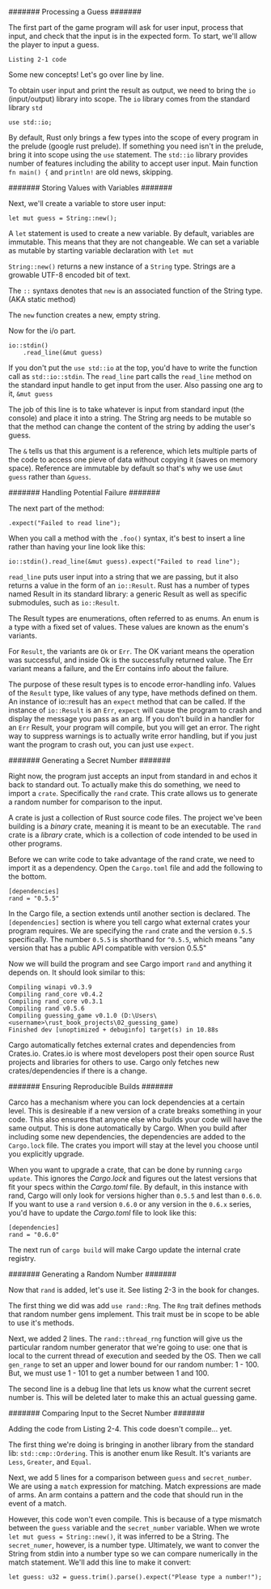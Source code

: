 ####### Processing a Guess #######  

The first part of the game program will ask for user input, process that input, and check that the input is in the expected form.  To start, we'll allow the player to input a guess.  

`Listing 2-1 code`

Some new concepts!  Let's go over line by line.  

To obtain user input and print the result as output, we need to bring the `io` (input/output) library into scope.  The `io` library comes from the standard library `std` 

    use std::io;

By default, Rust only brings a few types into the scope of every program in the prelude (google rust prelude).  If something you need isn't in the prelude, bring it into scope using the `use` statement.  The `std::io` library provides number of features including the ability to accept user input.
Main function `fn main() {` and `println!` are old news, skipping.

####### Storing Values with Variables #######  

Next, we'll create a variable to store user input:  

    let mut guess = String::new();

A `let` statement is used to create a new variable.  By default, variables are immutable.  This means that they are not changeable.  We can set a variable as mutable by starting variable declaration with `let mut`

`String::new()` returns a new instance of a `String` type.  Strings are a growable UTF-8 encoded bit of text.

The `::` syntaxs denotes that `new` is an associated function of the String type. (AKA static method)

The `new` function creates a new, empty string.  

Now for the i/o part.  

    io::stdin()
        .read_line(&mut guess)

If you don't put the `use std::io` at the top, you'd have to write the function call as `std::io::stdin`.  The `read_line` part calls the `read_line` method on the standard input handle to get input from the user.  Also passing one arg to it, `&mut guess`  

The job of this line is to take whatever is input from standard input (the console) and place it into a string.  The String arg needs to be mutable so that the method can change the content of the string by adding the user's guess.  

The `&` tells us that this argument is a reference, which lets multiple parts of the code to access one pieve of data without copying it (saves on memory space).  Reference are immutable by default so that's why we use `&mut guess` rather than `&guess`.  

####### Handling Potential Failure #######  

The next part of the method:  

    .expect("Failed to read line");

When you call a method with the `.foo()` syntax, it's best to insert a line rather than having your line look like this:  

    io::stdin().read_line(&mut guess).expect("Failed to read line");

`read_line` puts user input into a string that we are passing, but it also returns a value in the form of an `io::Result`.  Rust has a number of types named Result in its standard library: a generic Result as well as specific submodules, such as `io::Result`.  

The Result types are enumerations, often referred to as enums.  An enum is a type with a fixed set of values.  These values are known as the enum's variants.  

For `Result`, the variants are `Ok` or `Err`.  The OK variant means the operation was successful, and inside Ok is the successfully returned value.  The Err variant means a failure, and the Err contains info about the failure.  

The purpose of these result types is to encode error-handling info.  Values of the `Result` type, like values of any type, have methods defined on them.  An instance of io::result has an `expect` method that can be called.  If the instance of `io::Result` is an `Err`, `expect` will cause the program to crash and display the message you pass as an arg.  If you don't build in a handler for an `Err` Result, your program will compile, but you will get an error.  The right way to suppress warnings is to actually write error handling, but if you just want the program to crash out, you can just use `expect`.  

####### Generating a Secret Number #######  

Right now, the program just accepts an input from standard in and echos it back to standard out.  To actually make this do something, we need to import a `crate`.  Specifically the `rand` crate.  This crate allows us to generate a random number for comparison to the input.  

A crate is just a collection of Rust source code files.  The project we've been building is a *binary* crate, meaning it is meant to be an executable.  The `rand` crate is a *library* crate, which is a collection of code intended to be used in other programs.  

Before we can write code to take advantage of the rand crate, we need to import it as a dependency.  Open the `Cargo.toml` file and add the following to the bottom.  

    [dependencies]
    rand = "0.5.5"

In the Cargo file, a section extends until another section is declared.  The `[dependencies]` section is where you tell cargo what external crates your program requires.  We are specifying the `rand` crate and the version `0.5.5` specifically.  The number `0.5.5` is shorthand for `^0.5.5`, which means "any version that has a public API compatible with version 0.5.5"  

Now we will build the program and see Cargo import `rand` and anything it depends on.  It should look similar to this:  

    Compiling winapi v0.3.9
    Compiling rand_core v0.4.2
    Compiling rand_core v0.3.1
    Compiling rand v0.5.6
    Compiling guessing_game v0.1.0 (D:\Users\<username>\rust_book_projects\02_guessing_game)
    Finished dev [unoptimized + debuginfo] target(s) in 10.88s

Cargo automatically fetches external crates and dependencies from Crates.io.  Crates.io is where most developers post their open source Rust projects and libraries for others to use.  Cargo only fetches new crates/dependencies if there is a change.  

####### Ensuring Reproducible Builds #######  

Carco has a mechanism where you can lock dependencies at a certain level.  This is desireable if a new version of a crate breaks something in your code.  This also ensures that anyone else who builds your code will have the same output.  This is done automatically by Cargo.  When you build after including some new dependencies, the dependencies are added to the `Cargo.lock` file.  The crates you import will stay at the level you choose until you explicitly upgrade.  

When you want to upgrade a crate, that can be done by running `cargo update`.  This ignores the *Cargo.lock* and figures out the latest versions that fit your specs within the *Cargo.toml* file.  By default, in this instance with rand, Cargo will only look for versions higher than `0.5.5` and lest than `0.6.0`.  If you want to use a `rand` version `0.6.0` or any version in the `0.6.x` series, you'd have to update the *Cargo.toml* file to look like this:  

    [dependencies]
    rand = "0.6.0"

The next run of `cargo build` will make Cargo update the internal crate registry.

####### Generating a Random Number #######  

Now that `rand` is added, let's use it.  See listing 2-3 in the book for changes.  

The first thing we did was add `use rand::Rng`.  The `Rng` trait defines methods that random number gens implement.  This trait must be in scope to be able to use it's methods.  

Next, we added 2 lines.  The `rand::thread_rng` function will give us the particular random number generator that we're going to use: one that is local to the current thread of execution and seeded by the OS.  Then we call `gen_range` to set an upper and lower bound for our random number: 1 - 100.  But, we must use 1  - 101 to get a number between 1 and 100.  

The second line is a debug line that lets us know what the current secret number is.  This will be deleted later to make this an actual guessing game.

####### Comparing Input to the Secret Number #######  

Adding the code from Listing 2-4.  This code doesn't compile... yet.  

The first thing we're doing is bringing in another library from the standard lib: `std::cmp::Ordering`.  This is another enum like Result.  It's variants are `Less`, `Greater`, and `Equal`.  

Next, we add 5 lines for a comparison between `guess` and `secret_number`.  We are using a `match` expression for matching.  Match expressions are made of arms.  An arm contains a pattern and the code that should run in the event of a match.  

However, this code won't even compile.  This is because of a type mismatch between the `guess` variable and the `secret_number` variable.  When we wrote `let mut guess = String::new()`, it was inferred to be a String.  The `secret_numer`, however, is a number type.  Ultimately, we want to conver the String from stdin into a number type so we can compare numerically in the match statement.  We'll add this line to make it convert:  

    let guess: u32 = guess.trim().parse().expect("Please type a number!");


